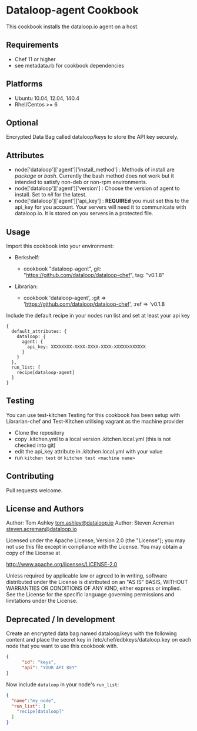 Dataloop-agent Cookbook
=================
This cookbook installs the dataloop.io agent on a host.

Requirements
------------
* Chef 11 or higher
* see metadata.rb for cookbook dependencies

Platforms
---------
* Ubuntu 10.04, 12.04, 140.4
* Rhel/Centos >= 6

Optional
------------
Encrypted Data Bag called dataloop/keys to store the API key securely.

Attributes
----------
* node['dataloop']['agent']['install_method'] : Methods of install are _package_ or _bash_. Currently the bash method does not work but it intended to satisfy non-deb or non-rpm environments. 
* node['dataloop']['agent']['version'] : Choose the version of agent to install. Set to _nil_ for the latest.
* node['dataloop']['agent']['api_key'] : __REQUIREd__ you must set this to the api_key for you account. Your servers will need it to communicate with dataloop.io. It is stored on you servers in a protected file.

Usage
-----
Import this cookbook into your environment:

* Berkshelf:
  * cookbook "dataloop-agent", git: "https://github.com/dataloop/dataloop-chef", tag: "v0.1.8"
  
* Librarian:
  * cookbook 'dataloop-agent', :git => 'https://github.com/dataloop/dataloop-chef', :ref => 'v0.1.8


Include the default recipe in your nodes run list and set at least your api key

```
{
  default_attributes: {
    dataloop: {
      agent: {
        api_key: XXXXXXXX-XXXX-XXXX-XXXX-XXXXXXXXXXXX
      }
    }
  },
  run_list: [
    recipe[dataloop-agent]
  ]
}
```

Testing
-------
You can use test-kitchen 
Testing for this cookbook has been setup with Librarian-chef and Test-Kitchen utilising vagrant as the machine provider

* Clone the repository
* copy .kitchen.yml to a local version .kitchen.local.yml (this is not checked into git)
* edit the api_key attribute in .kitchen.local.yml with your value
* run `kitchen test` or `kitchen test <machine name>`

Contributing
------------
Pull requests welcome.

License and Authors
-------------------
Author: Tom Ashley <tom.ashley@dataloop.io>
Author: Steven Acreman <steven.acreman@dataloop.io>

Licensed under the Apache License, Version 2.0 (the "License"); you may not use this file except in compliance with the License. You may obtain a copy of the License at

http://www.apache.org/licenses/LICENSE-2.0

Unless required by applicable law or agreed to in writing, software distributed under the License is distributed on an "AS IS" BASIS, WITHOUT WARRANTIES OR CONDITIONS OF ANY KIND, either express or implied. See the License for the specific language governing permissions and limitations under the License.


Deprecated / In development
---------------------------

Create an encrypted data bag named dataloop/keys with the following content and place
the secret key in /etc/chef/edbkeys/dataloop.key on each node that you
want to use this cookbook with.

```json
{
      "id": "keys",
      "api": "YOUR API KEY"
}
```
Now include `dataloop` in your node's `run_list`:

```json
{
  "name":"my_node",
  "run_list": [
    "recipe[dataloop]"
  ]
}
```
